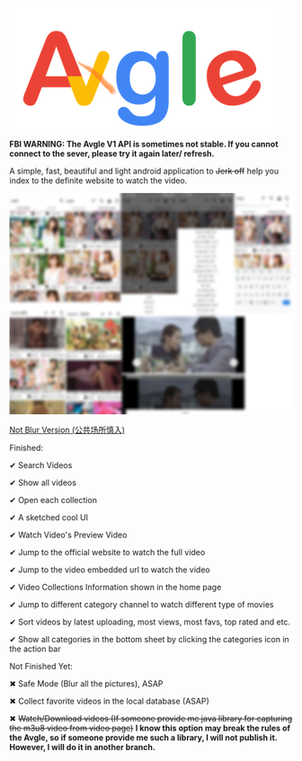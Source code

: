![Logo](./logo.png)

<b>FBI WARNING: The Avgle V1 API is sometimes not stable. If you cannot connect to the sever, please try it again later/ refresh.</b>

A simple, fast, beautiful and light android application to <del>Jerk off</del> help you index to the definite website to watch the video.

![Preview_blur](Preview1_blur.jpg)

[Not Blur Version (公共场所慎入)](./Preview1.png)

Finished:

✔ Search Videos

✔ Show all videos

✔ Open each collection

✔ A sketched cool UI

✔ Watch Video's Preview Video

✔ Jump to the official website to watch the full video

✔ Jump to the video embedded url to watch the video

✔ Video Collections Information shown in the home page

✔ Jump to different category channel to watch different type of movies

✔ Sort videos by latest uploading, most views, most favs, top rated and etc.

✔ Show all categories in the bottom sheet by clicking the categories icon in the action bar

Not Finished Yet:

✖ Safe Mode (Blur all the pictures), ASAP

✖ Collect favorite videos in the local database (ASAP)

✖ <del>Watch/Download videos (If someone provide me java library for capturing the m3u8 video from video page)</del> **I know this option may break the rules of the Avgle, so if someone provide me such a library, I will not publish it. However, I will do it in another branch.**
